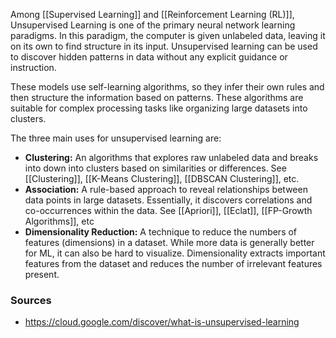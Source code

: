 Among [[Supervised Learning]] and [[Reinforcement Learning (RL)]], Unsupervised Learning is one of the primary neural network learning paradigms. In this paradigm, the computer is given unlabeled data, leaving it on its own to find structure in its input. Unsupervised learning can be used to discover hidden patterns in data without any explicit guidance or instruction.

These models use self-learning algorithms, so they infer their own rules and then structure the information based on patterns. These algorithms are suitable for complex processing tasks like organizing large datasets into clusters.

The three main uses for unsupervised learning are:
- **Clustering:** An algorithms that explores raw unlabeled data and breaks into down into clusters based on similarities or differences. See [[Clustering]], [[K-Means Clustering]], [[DBSCAN Clustering]], etc.
- **Association:** A rule-based approach to reveal relationships between data points in large datasets. Essentially, it discovers correlations and co-occurrences within the data. See [[Apriori]], [[Eclat]], [[FP-Growth Algorithms]], etc
- **Dimensionality Reduction:** A technique to reduce the numbers of features (dimensions) in a dataset. While more data is generally better for ML, it can also be hard to visualize. Dimensionality extracts important features from the dataset and reduces the number of irrelevant features present.
### Sources
- https://cloud.google.com/discover/what-is-unsupervised-learning
